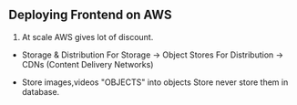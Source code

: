 ## Deploying Frontend on AWS

1. At scale AWS gives lot of discount.

- Storage & Distribution
    For Storage -> Object Stores
    For Distribution -> CDNs (Content Delivery Networks)

- Store images,videos "OBJECTS" into objects Store never store them in database. 
